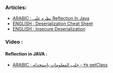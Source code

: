 ### Articles:
- [ARABIC : نظره على Reflection In Java](http://arabteam2000-forum.com/index.php?/topic/148671-%D9%86%D8%B8%D8%B1%D9%87-%D8%B9%D9%84%D9%89-reflection-in-java/)
- [ENGLISH : Deserialization Cheat Sheet](https://cheatsheetseries.owasp.org/cheatsheets/Deserialization_Cheat_Sheet.html)
- [ENGLISH : Insecure Deserialization](https://vickieli.dev/all-articles#insecure-deserialization)



### Video : 
#### Reflection in JAVA :
- [ARABIC : ٣٨ - جلب المعلومات بإستخدام getClass](https://www.youtube.com/watch?v=HXm2lu_qcfw)
